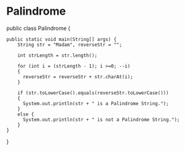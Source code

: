 # Palindrome

public class Palindrome {

	public static void main(String[] args) {
		String str = "Madam", reverseStr = "";
		   
	    int strLength = str.length();

	    for (int i = (strLength - 1); i >=0; --i)
	    {
	      reverseStr = reverseStr + str.charAt(i);
	    }

	    if (str.toLowerCase().equals(reverseStr.toLowerCase()))
	    {
	      System.out.println(str + " is a Palindrome String.");
	    }
	    else {
	      System.out.println(str + " is not a Palindrome String.");
	    }
	}
}
